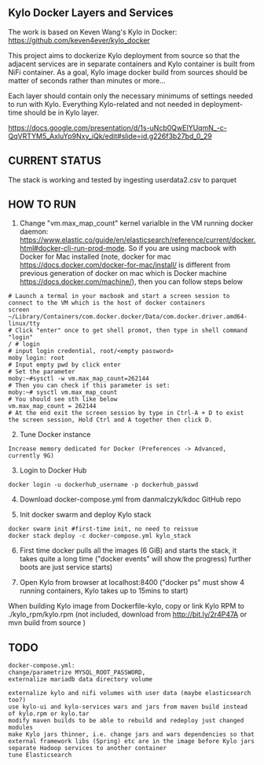 ## Kylo Docker Layers and Services

The work is based on Keven Wang's Kylo in Docker: https://github.com/keven4ever/kylo_docker

This project aims to dockerize Kylo deployment from source so that the adjacent
services are in separate containers and Kylo container is built from NiFi container.
As a goal, Kylo image docker build from sources should be matter of seconds rather than minutes or more...

Each layer should contain only the necessary minimums of settings needed to run with Kylo.
Everything Kylo-related and not needed in deployment-time should be in Kylo layer.

https://docs.google.com/presentation/d/1s-uNcb0QwEIYUqmN_-c-QqVRTYM5_AxluYp9Nxy_iQk/edit#slide=id.g226f3b27bd_0_29

## CURRENT STATUS
The stack is working and tested by ingesting userdata2.csv to parquet

## HOW TO RUN
1. Change "vm.max_map_count" kernel varialble in the VM running docker daemon: https://www.elastic.co/guide/en/elasticsearch/reference/current/docker.html#docker-cli-run-prod-mode.
So if you are using macbook with Docker for Mac installed (note, docker for mac https://docs.docker.com/docker-for-mac/install/ is different from previous generation of docker on mac which is Docker machine https://docs.docker.com/machine/), then you can follow steps below
```
# Launch a termal in your macbook and start a screen session to connect to the VM which is the host of docker containers
screen ~/Library/Containers/com.docker.docker/Data/com.docker.driver.amd64-linux/tty
# Click "enter" once to get shell promot, then type in shell command "login"
/ # login
# input login credential, root/<empty password>
moby login: root
# Input empty pwd by click enter
# Set the parameter
moby:~#sysctl -w vm.max_map_count=262144
# Then you can check if this parameter is set:
moby:~# sysctl vm.max_map_count
# You should see sth like below
vm.max_map_count = 262144
# At the end exit the screen session by type in Ctrl-A + D to exist the screen session, Hold Ctrl and A together then click D.
```
2. Tune Docker instance
```
Increase memory dedicated for Docker (Preferences -> Advanced, currently 9G)
```
3. Login to Docker Hub
```
docker login -u dockerhub_username -p dockerhub_passwd
```
4. Download docker-compose.yml from danmalczyk/kdoc GitHub repo 
 
5. Init docker swarm and deploy Kylo stack
```
docker swarm init #first-time init, no need to reissue
docker stack deploy -c docker-compose.yml kylo_stack
```

6. First time docker pulls all the images (6 GiB) and starts the stack,
    it takes quite a long time ("docker events" will show the progress)
    further boots are just service starts)

7. Open Kylo from browser at localhost:8400 ("docker ps" must show 4 running containers, Kylo takes up to 15mins to start)

When building Kylo image from Dockerfile-kylo, copy or link Kylo RPM to ./kylo_rpm/kylo.rpm
(not included, download from http://bit.ly/2r4P47A or mvn build from source )

## TODO

```
docker-compose.yml:
change/parametrize MYSQL_ROOT_PASSWORD,
externalize mariadb data directory volume
```
```
externalize kylo and nifi volumes with user data (maybe elasticsearch too?)
use kylo-ui and kylo-services wars and jars from maven build instead of kylo.rpm or kylo.tar
modify maven builds to be able to rebuild and redeploy just changed modules
make Kylo jars thinner, i.e. change jars and wars dependencies so that external framework libs (Spring) etc are in the image before Kylo jars
separate Hadoop services to another container
tune Elasticsearch
```
